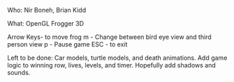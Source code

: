 Who: Nir Boneh, Brian Kidd

What: OpenGL Frogger 3D

Arrow Keys- to move frog
m - Change between bird eye view and third person view
p - Pause game 
ESC - to exit

Left to be done:
Car models, turtle models, and death animations. Add game logic to winning row, lives, levels, and timer.
Hopefully add shadows and sounds.
